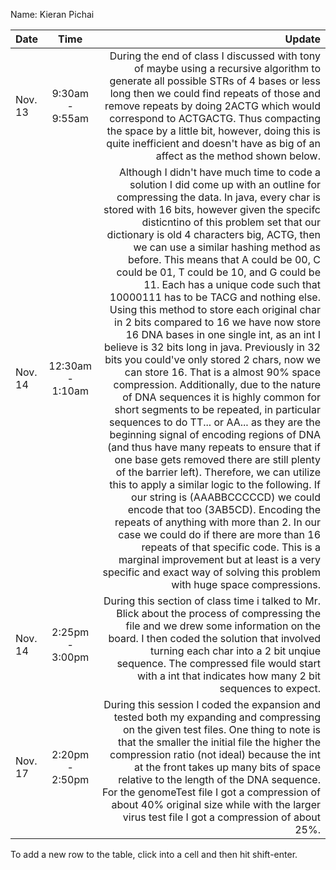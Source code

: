 Name: Kieran Pichai

| Date    |       Time       |                                                                                                                                                                                                                                                                                                                                                                                                                                                                                                                                                                                                                                                                                                                                                                                                                                                                                                                                                                                                                                                                                                                                                                                                                                                                                                                                                                                                                                                                                                                              Update |
|:--------|:----------------:|------------------------------------------------------------------------------------------------------------------------------------------------------------------------------------------------------------------------------------------------------------------------------------------------------------------------------------------------------------------------------------------------------------------------------------------------------------------------------------------------------------------------------------------------------------------------------------------------------------------------------------------------------------------------------------------------------------------------------------------------------------------------------------------------------------------------------------------------------------------------------------------------------------------------------------------------------------------------------------------------------------------------------------------------------------------------------------------------------------------------------------------------------------------------------------------------------------------------------------------------------------------------------------------------------------------------------------------------------------------------------------------------------------------------------------------------------------------------------------------------------------------------------------:|
| Nov. 13 | 9:30am - 9:55am  |                                                                                                                                                                                                                                                                                                                                                                                                                                                                                                                                                                                                                                                                                                                                                                                                                                                                                                                                                                                                                                                                                                                              During the end of class I discussed with tony of maybe using a recursive algorithm to generate all possible STRs of 4 bases or less long then we could find repeats of those and remove repeats by doing 2ACTG which would correspond to ACTGACTG. Thus compacting the space by a little bit, however, doing this is quite inefficient and doesn't have as big of an affect as the method shown below. |
| Nov. 14 | 12:30am - 1:10am | Although I didn't have much time to code a solution I did come up with an outline for compressing the data. In java, every char is stored with 16 bits, however given the specifc disticntino of this problem set that our dictionary is old 4 characters big, ACTG, then we can use a similar hashing method as before. This means that A could be 00, C could be 01, T could be 10, and G could be 11. Each has a unique code such that 10000111 has to be TACG and nothing else. Using this method to store each original char in 2 bits compared to 16 we have now store 16 DNA bases in one single int, as an int I believe is 32 bits long in java. Previously in 32 bits you could've only stored 2 chars, now we can store 16. That is a almost 90% space compression. Additionally, due to the nature of DNA sequences it is highly common for short segments to be repeated, in particular sequences to do TT... or AA... as they are the beginning signal of encoding regions of DNA (and thus have many repeats to ensure that if one base gets removed there are still plenty of the barrier left). Therefore, we can utilize this to apply a similar logic to the following. If our string is (AAABBCCCCCD) we could encode that too (3AB5CD). Encoding the repeats of anything with more than 2. In our case we could do if there are more than 16 repeats of that specific code. This is a marginal improvement but at least is a very specific and exact way of solving this problem with huge space compressions. |
| Nov. 14 | 2:25pm - 3:00pm  |                                                                                                                                                                                                                                                                                                                                                                                                                                                                                                                                                                                                                                                                                                                                                                                                                                                                                                                                                                                                                                                                                                                                                                                                  During this section of class time i talked to Mr. Blick about the process of compressing the file and we drew some information on the board. I then coded the solution that involved turning each char into a 2 bit unqiue sequence. The compressed file would start with a int that indicates how many 2 bit sequences to expect. |
| Nov. 17 | 2:20pm - 2:50pm  |                                                                                                                                                                                                                                                                                                                                                                                                                                                                                                                                                                                                                                                                                                                                                                                                                                                                                                                                                                                                                                                             During this session I coded the expansion and tested both my expanding and compressing on the given test files. One thing to note is that the smaller the initial file the higher the compression ratio (not ideal) because the int at the front takes up many bits of space relative to the length of the DNA sequence. For the genomeTest file I got a compression of about 40% original size while with the larger virus test file I got a compression of about 25%. |


To add a new row to the table, click into a cell and then hit shift-enter.